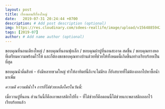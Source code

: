 ```yaml
---
layout: post
title: เรื่องนอนก็เรื่องใหญ่
date:   2019-07-31 20:24:44 +0700
description: # Add post description (optional)
img: https://res.cloudinary.com/sdees-reallife/image/upload/v1564885942/line_1564499860805.jpg # Add image post (optional)
tags: [2019-07]
author: # Add name author (optional)
---
```

ขอบคุณที่นอนเตียงใหญ่ / ขอบคุณที่นอนฟุกเล็ก / ขอบคุณผ้าปูที่นอนสะอาด สดชื่น / ขอบคุณทางหอที่เตรียมความพร้อมไว้ให้ และก็ต้องขอขอบคุณทางบ้านด้วยที่ช่วยให้ทั้งหมดนี้เกิดขึ้นอย่างเรียบร้อยเป็นที่สุด

ขอบคุณน้ำดี่มสิงห์ - ยังมีหลายขวดใหญ่ ทำให้อาทิตย์นี้ถึงจะไม่มีรถ ก็ยังสบายที่ไม่ต้องออกไปหาซื้อน้ำมาเพิ่ม

<i class="fa fa-child" style="color:plum"></i>

*ความดี ความมีน้ำใจ การที่ได้ช่วยเหลือใครในวันนี้*:

เมื่อวานปูที่นอน ส่วนวันนี้ก็คือเอาพลาสติกไปทิ้ง - ที่ได้ช่วยก็คือตอนนี้ได้ช่วยแกะพลาสติกออกไว้เรียบร้อยแล้ว
